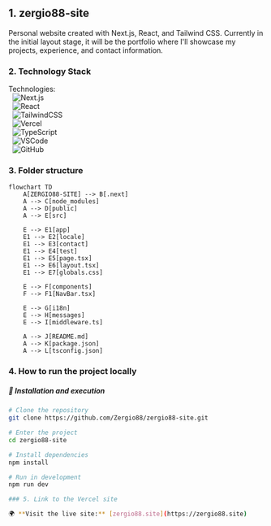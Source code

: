 ## 1. zergio88-site 

Personal website created with Next.js, React, and Tailwind CSS. Currently in the initial layout stage, it will be the portfolio where I'll showcase my projects, experience, and contact information.

### 2. Technology Stack

Technologies:<br>
&nbsp;&nbsp;![Next.js](https://img.shields.io/badge/Next.js-000000?style=for-the-badge&logo=nextdotjs)<br>
&nbsp;&nbsp;![React](https://img.shields.io/badge/React-20232A?style=for-the-badge&logo=react&logoColor=61DAFB)<br>
&nbsp;&nbsp;![TailwindCSS](https://img.shields.io/badge/TailwindCSS-38B2AC?style=for-the-badge&logo=tailwind-css&logoColor=white)<br>
&nbsp;&nbsp;![Vercel](https://img.shields.io/badge/Vercel-000000?style=for-the-badge&logo=vercel&logoColor=white)<br>
&nbsp;&nbsp;![TypeScript](https://img.shields.io/badge/TypeScript-007ACC?style=for-the-badge&logo=typescript&logoColor=white)<br>
&nbsp;&nbsp;![VSCode](https://img.shields.io/badge/VSCode-007ACC?style=for-the-badge&logo=visualstudiocode&logoColor=white)<br>
&nbsp;&nbsp;![GitHub](https://img.shields.io/badge/GitHub-181717?style=for-the-badge&logo=github&logoColor=white)<br>

### 3. Folder structure


```mermaid
flowchart TD
    A[ZERGIO88-SITE] --> B[.next]
    A --> C[node_modules]
    A --> D[public]
    A --> E[src]
    
    E --> E1[app]
    E1 --> E2[locale]
    E1 --> E3[contact]
    E1 --> E4[test]
    E1 --> E5[page.tsx]
    E1 --> E6[layout.tsx]
    E1 --> E7[globals.css]

    E --> F[components]
    F --> F1[NavBar.tsx]

    E --> G[i18n]
    E --> H[messages]
    E --> I[middleware.ts]

    A --> J[README.md]
    A --> K[package.json]
    A --> L[tsconfig.json]

```


### 4. How to run the project locally

##### 🚀 Installation and execution

```bash
# Clone the repository
git clone https://github.com/Zergio88/zergio88-site.git

# Enter the project
cd zergio88-site

# Install dependencies
npm install

# Run in development
npm run dev

### 5. Link to the Vercel site

🌍 **Visit the live site:** [zergio88.site](https://zergio88.site)
